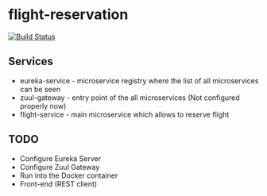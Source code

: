 # flight-reservation
[![Build Status](https://travis-ci.com/sergeivisotsky/flight-reservation.svg?branch=master)](https://travis-ci.com/sergeivisotsky/flight-reservation)

## Services
* eureka-service - microservice registry where the list of all microservices can be seen
* zuul-gateway - entry point of the all microservices (Not configured properly now)
* flight-service - main microservice which allows to reserve flight

## TODO
* Configure Eureka Server
* Configure Zuul Gateway
* Run into the Docker container
* Front-end (REST client)